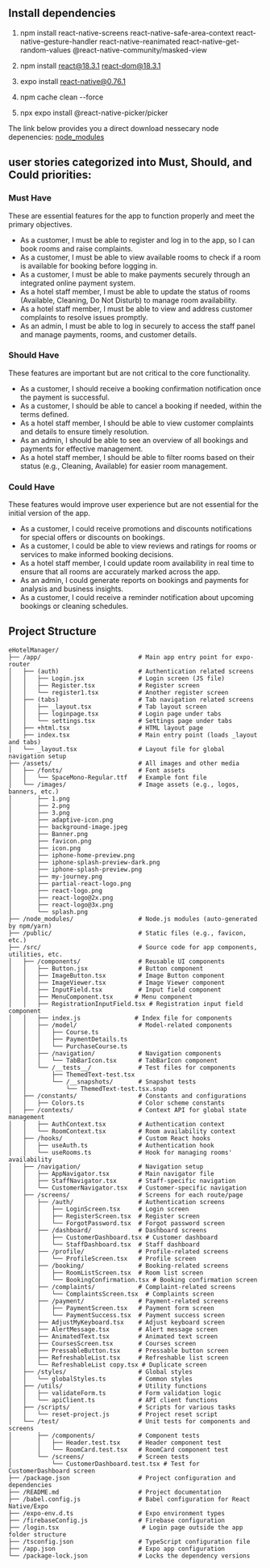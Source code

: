 ## Install dependencies

1. npm install react-native-screens react-native-safe-area-context react-native-gesture-handler react-native-reanimated react-native-get-random-values @react-native-community/masked-view

2. npm install react@18.3.1 react-dom@18.3.1

3. expo install react-native@0.76.1

4. npm cache clean --force

5. npx expo install @react-native-picker/picker

The link below provides you a direct download nessecary node depenencies:
[node_modules](https://drive.google.com/file/d/1KmrQcQ_l3TV0Vun_OpefuHidIxHbUu0v/view?usp=sharing)

## user stories categorized into Must, Should, and Could priorities:

### Must Have

These are essential features for the app to function properly and meet the primary objectives.

- As a customer, I must be able to register and log in to the app, so I can book rooms and raise complaints.
- As a customer, I must be able to view available rooms to check if a room is available for booking before logging in.
- As a customer, I must be able to make payments securely through an integrated online payment system.
- As a hotel staff member, I must be able to update the status of rooms (Available, Cleaning, Do Not Disturb) to manage room availability.
- As a hotel staff member, I must be able to view and address customer complaints to resolve issues promptly.
- As an admin, I must be able to log in securely to access the staff panel and manage payments, rooms, and customer details.

### Should Have

These features are important but are not critical to the core functionality.

- As a customer, I should receive a booking confirmation notification once the payment is successful.
- As a customer, I should be able to cancel a booking if needed, within the terms defined.
- As a hotel staff member, I should be able to view customer complaints and details to ensure timely resolution.
- As an admin, I should be able to see an overview of all bookings and payments for effective management.
- As a hotel staff member, I should be able to filter rooms based on their status (e.g., Cleaning, Available) for easier room management.

### Could Have

These features would improve user experience but are not essential for the initial version of the app.

- As a customer, I could receive promotions and discounts notifications for special offers or discounts on bookings.
- As a customer, I could be able to view reviews and ratings for rooms or services to make informed booking decisions.
- As a hotel staff member, I could update room availability in real time to ensure that all rooms are accurately marked across the app.
- As an admin, I could generate reports on bookings and payments for analysis and business insights.
- As a customer, I could receive a reminder notification about upcoming bookings or cleaning schedules.

## Project Structure

```
eHotelManager/
├── /app/                           # Main app entry point for expo-router
│   ├── (auth)                      # Authentication related screens
│   │   ├── Login.jsx               # Login screen (JS file)
│   │   ├── Register.tsx            # Register screen
│   │   └── register1.tsx           # Another register screen
│   ├── (tabs)                      # Tab navigation related screens
│   │   ├── _layout.tsx             # Tab layout screen
│   │   ├── loginpage.tsx           # Login page under tabs
│   │   └── settings.tsx            # Settings page under tabs
│   ├── +html.tsx                   # HTML layout page
│   ├── index.tsx                   # Main entry point (loads _layout and tabs)
│   └── _layout.tsx                 # Layout file for global navigation setup
├── /assets/                        # All images and other media
│   ├── /fonts/                     # Font assets
│   │   └── SpaceMono-Regular.ttf   # Example font file
│   └── /images/                    # Image assets (e.g., logos, banners, etc.)
│       ├── 1.png
│       ├── 2.png
│       ├── 3.png
│       ├── adaptive-icon.png
│       ├── background-image.jpeg
│       ├── Banner.png
│       ├── favicon.png
│       ├── icon.png
│       ├── iphone-home-preview.png
│       ├── iphone-splash-preview-dark.png
│       ├── iphone-splash-preview.png
│       ├── my-journey.png
│       ├── partial-react-logo.png
│       ├── react-logo.png
│       ├── react-logo@2x.png
│       ├── react-logo@3x.png
│       └── splash.png
├── /node_modules/                  # Node.js modules (auto-generated by npm/yarn)
├── /public/                        # Static files (e.g., favicon, etc.)
├── /src/                           # Source code for app components, utilities, etc.
│   ├── /components/                # Reusable UI components
│   │   ├── Button.jsx              # Button component
│   │   ├── ImageButton.tsx         # Image Button component
│   │   ├── ImageViewer.tsx         # Image Viewer component
│   │   ├── InputField.tsx          # Input field component
│   │   ├── MenuComponent.tsx      # Menu component
│   │   ├── RegistrationInputField.tsx # Registration input field component
│   │   ├── index.js               # Index file for components
│   │   ├── /model/                 # Model-related components
│   │   │   ├── Course.ts
│   │   │   ├── PaymentDetails.ts
│   │   │   └── PurchaseCourse.ts
│   │   ├── /navigation/            # Navigation components
│   │   │   └── TabBarIcon.tsx      # TabBarIcon component
│   │   └── /__tests__/             # Test files for components
│   │       ├── ThemedText-test.tsx
│   │       └── /__snapshots/       # Snapshot tests
│   │           └── ThemedText-test.tsx.snap
│   ├── /constants/                 # Constants and configurations
│   │   ├── Colors.ts               # Color scheme constants
│   ├── /contexts/                  # Context API for global state management
│   │   ├── AuthContext.tsx         # Authentication context
│   │   └── RoomContext.tsx         # Room availability context
│   ├── /hooks/                     # Custom React hooks
│   │   ├── useAuth.ts              # Authentication hook
│   │   └── useRooms.ts             # Hook for managing rooms' availability
│   ├── /navigation/                # Navigation setup
│   │   ├── AppNavigator.tsx        # Main navigator file
│   │   ├── StaffNavigator.tsx      # Staff-specific navigation
│   │   └── CustomerNavigator.tsx   # Customer-specific navigation
│   ├── /screens/                   # Screens for each route/page
│   │   ├── /auth/                  # Authentication screens
│   │   │   ├── LoginScreen.tsx     # Login screen
│   │   │   ├── RegisterScreen.tsx  # Register screen
│   │   │   └── ForgotPassword.tsx  # Forgot password screen
│   │   ├── /dashboard/             # Dashboard screens
│   │   │   ├── CustomerDashboard.tsx # Customer dashboard
│   │   │   └── StaffDashboard.tsx  # Staff dashboard
│   │   ├── /profile/               # Profile-related screens
│   │   │   └── ProfileScreen.tsx   # Profile screen
│   │   ├── /booking/               # Booking-related screens
│   │   │   ├── RoomListScreen.tsx  # Room list screen
│   │   │   └── BookingConfirmation.tsx # Booking confirmation screen
│   │   ├── /complaints/            # Complaint-related screens
│   │   │   └── ComplaintsScreen.tsx  # Complaints screen
│   │   ├── /payment/               # Payment-related screens
│   │   │   ├── PaymentScreen.tsx   # Payment form screen
│   │   │   └── PaymentSuccess.tsx  # Payment success screen
│   │   ├── AdjustMyKeyboard.tsx    # Adjust keyboard screen
│   │   ├── AlertMessage.tsx        # Alert message screen
│   │   ├── AnimatedText.tsx        # Animated text screen
│   │   ├── CoursesScreen.tsx       # Courses screen
│   │   ├── PressableButton.tsx     # Pressable button screen
│   │   ├── RefreshableList.tsx     # Refreshable list screen
│   │   └── RefreshableList copy.tsx # Duplicate screen
│   ├── /styles/                    # Global styles
│   │   └── globalStyles.ts         # Common styles
│   ├── /utils/                     # Utility functions
│   │   ├── validateForm.ts         # Form validation logic
│   │   └── apiClient.ts            # API client functions
│   ├── /scripts/                   # Scripts for various tasks
│   │   └── reset-project.js        # Project reset script
│   └── /test/                      # Unit tests for components and screens
│       ├── /components/            # Component tests
│       │   ├── Header.test.tsx     # Header component test
│       │   └── RoomCard.test.tsx   # RoomCard component test
│       └── /screens/               # Screen tests
│           └── CustomerDashboard.test.tsx # Test for CustomerDashboard screen
├── /package.json                   # Project configuration and dependencies
├── /README.md                      # Project documentation
├── /babel.config.js                # Babel configuration for React Native/Expo
├── /expo-env.d.ts                  # Expo environment types
├── /firebaseConfig.js              # Firebase configuration
├── /login.tsx                       # Login page outside the app folder structure
├── /tsconfig.json                  # TypeScript configuration file
├── /app.json                       # Expo app configuration
└── /package-lock.json              # Locks the dependency versions
```
